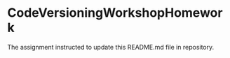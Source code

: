 # CodeVersioningWorkshopHomework

The assignment instructed to update this README.md file in repository.
